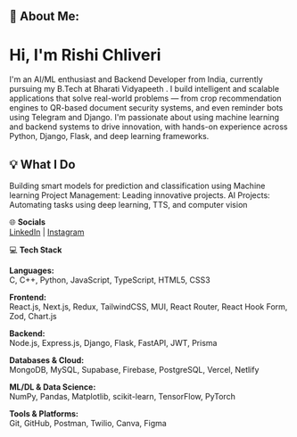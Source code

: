 ## 💫 About Me:
# Hi, I'm Rishi Chliveri
I'm an AI/ML enthusiast and Backend Developer from India,
currently pursuing my B.Tech at Bharati Vidyapeeth .
I build intelligent and scalable applications that solve real-world problems —
from crop recommendation engines to QR-based document security systems, and even reminder bots using Telegram and Django.
I'm passionate about using machine learning and backend systems to drive innovation, with hands-on experience across Python, Django, Flask, and deep learning frameworks.

## 💡 What I Do
Building smart models for prediction and classification using Machine learning
Project Management: Leading innovative projects.
AI Projects: Automating tasks using deep learning, TTS, and computer vision

🌐 **Socials**  
[LinkedIn](https://www.linkedin.com/in/your-link) | [Instagram](https://www.instagram.com/your-handle)

💻 **Tech Stack**

**Languages:**  
C, C++, Python, JavaScript, TypeScript, HTML5, CSS3  

**Frontend:**  
React.js, Next.js, Redux, TailwindCSS, MUI, React Router, React Hook Form, Zod, Chart.js  

**Backend:**  
Node.js, Express.js, Django, Flask, FastAPI, JWT, Prisma  

**Databases & Cloud:**  
MongoDB, MySQL, Supabase, Firebase, PostgreSQL, Vercel, Netlify  

**ML/DL & Data Science:**  
NumPy, Pandas, Matplotlib, scikit-learn, TensorFlow, PyTorch  

**Tools & Platforms:**  
Git, GitHub, Postman, Twilio, Canva, Figma  

